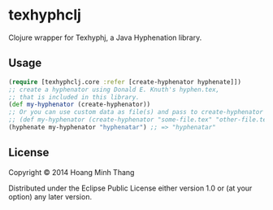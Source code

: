 # texhyphclj

Clojure wrapper for Texhyphj, a Java Hyphenation library.

## Usage

```clojure
(require [texhyphclj.core :refer [create-hyphenator hyphenate]])
;; create a hyphenator using Donald E. Knuth's hyphen.tex,
;; that is included in this library.
(def my-hyphenator (create-hyphenator))
;; Or you can use custom data as file(s) and pass to create-hyphenator
;; (def my-hyphenator (create-hyphenator "some-file.tex" "other-file.tex"))
(hyphenate my-hyphenator "hyphenatar") ;; => "hy­phen­atar"
```

## License

Copyright © 2014 Hoang Minh Thang

Distributed under the Eclipse Public License either version 1.0 or (at
your option) any later version.
